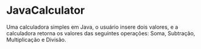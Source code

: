# JavaCalculator
Uma calculadora simples em Java, o usuário insere dois valores, e a calculadora retorna os valores das seguintes operações: Soma, Subtração, Multiplicação e Divisão.
